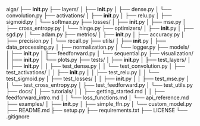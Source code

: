 aiga/
├── __init__.py
├── layers/
│   ├── __init__.py
│   ├── dense.py
│   └── convolution.py
├── activations/
│   ├── __init__.py
│   ├── relu.py
│   ├── sigmoid.py
│   └── softmax.py
├── losses/
│   ├── __init__.py
│   ├── mse.py
│   ├── cross_entropy.py
│   └── hinge.py
├── optimizers/
│   ├── __init__.py
│   ├── sgd.py
│   └── adam.py
├── metrics/
│   ├── __init__.py
│   ├── accuracy.py
│   ├── precision.py
│   └── recall.py
├── utils/
│   ├── __init__.py
│   ├── data_processing.py
│   ├── normalization.py
│   └── logger.py
├── models/
│   ├── __init__.py
│   ├── feedforward.py
│   └── sequential.py
├── visualization/
│   ├── __init__.py
│   └── plots.py
├── tests/
│   ├── __init__.py
│   ├── test_layers/
│   │   ├── __init__.py
│   │   ├── test_dense.py
│   │   └── test_convolution.py
│   ├── test_activations/
│   │   ├── __init__.py
│   │   ├── test_relu.py
│   │   └── test_sigmoid.py
│   ├── test_losses/
│   │   ├── __init__.py
│   │   ├── test_mse.py
│   │   └── test_cross_entropy.py
│   ├── test_feedforward.py
│   └── test_utils.py
├── docs/
│   ├── tutorials/
│   │   ├── getting_started.md
│   │   ├── feedforward_intro.md
│   │   └── loss_functions.md
│   └── api_reference.md
├── examples/
│   ├── __init__.py
│   ├── simple_ffn.py
│   └── custom_model.py
├── README.md
├── setup.py
├── requirements.txt
├── LICENSE
└── .gitignore